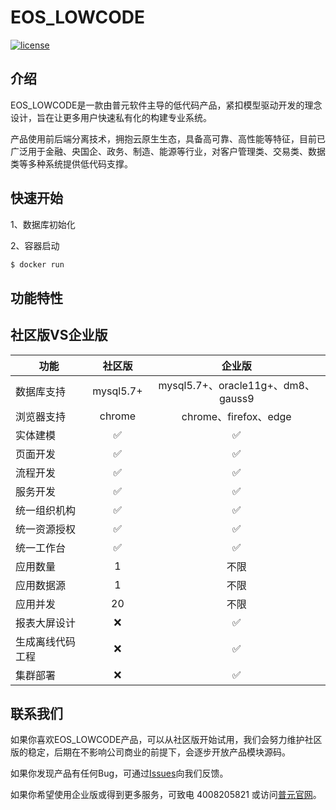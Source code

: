 # EOS_LOWCODE

[![license](https://img.shields.io/badge/license-GPL-blue.svg)](/LICENSE)

## 介绍

EOS_LOWCODE是一款由普元软件主导的低代码产品，紧扣模型驱动开发的理念设计，旨在让更多用户快速私有化的构建专业系统。

产品使用前后端分离技术，拥抱云原生生态，具备高可靠、高性能等特征，目前已广泛用于金融、央国企、政务、制造、能源等行业，对客户管理类、交易类、数据类等多种系统提供低代码支撑。

## 快速开始

1、数据库初始化


2、容器启动
```python
$ docker run
```

## 功能特性

## 社区版VS企业版
功能 | 社区版 | 企业版
---|:---:|:---:
数据库支持| mysql5.7+ | mysql5.7+、oracle11g+、dm8、gauss9
浏览器支持| chrome | chrome、firefox、edge
实体建模| :white_check_mark: | :white_check_mark:
页面开发| :white_check_mark: | :white_check_mark:
流程开发| :white_check_mark: | :white_check_mark:
服务开发| :white_check_mark: | :white_check_mark:
统一组织机构| :white_check_mark: | :white_check_mark:
统一资源授权| :white_check_mark: | :white_check_mark:
统一工作台| :white_check_mark: | :white_check_mark:
应用数量| 1 | 不限
应用数据源| 1 | 不限
应用并发| 20 | 不限
报表大屏设计| :x: | :white_check_mark:
生成离线代码工程| :x: | :white_check_mark:
集群部署| :x: | :white_check_mark:

## 联系我们
如果你喜欢EOS_LOWCODE产品，可以从社区版开始试用，我们会努力维护社区版的稳定，后期在不影响公司商业的前提下，会逐步开放产品模块源码。

如果你发现产品有任何Bug，可通过[Issues](https://github.com/pbcresc/EOS_LOWCODE/issues)向我们反馈。

如果你希望使用企业版或得到更多服务，可致电 4008205821 或访问[普元官网](https://www.primeton.com/)。
